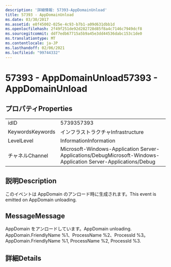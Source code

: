 ```yaml
---
description: '詳細情報: 57393-AppDomainUnload'
title: 57393 - AppDomainUnload
ms.date: 03/30/2017
ms.assetid: e8f45002-025e-4c93-b7b1-a09d631dbb1d
ms.openlocfilehash: 2f49f251de92d282728d85f8a4c7146c7949dcf8
ms.sourcegitcommit: ddf7edb67715a5b9a45e3dd44536dabc153c1de0
ms.translationtype: MT
ms.contentlocale: ja-JP
ms.lasthandoff: 02/06/2021
ms.locfileid: "99744332"
---
```

# <a name="57393---appdomainunload"></a><span data-ttu-id="824ed-103">57393 - AppDomainUnload</span><span class="sxs-lookup"><span data-stu-id="824ed-103">57393 - AppDomainUnload</span></span>

## <a name="properties"></a><span data-ttu-id="824ed-104">プロパティ</span><span class="sxs-lookup"><span data-stu-id="824ed-104">Properties</span></span>  
  
|||  
|-|-|  
|<span data-ttu-id="824ed-105">id</span><span class="sxs-lookup"><span data-stu-id="824ed-105">ID</span></span>|<span data-ttu-id="824ed-106">57393</span><span class="sxs-lookup"><span data-stu-id="824ed-106">57393</span></span>|  
|<span data-ttu-id="824ed-107">Keywords</span><span class="sxs-lookup"><span data-stu-id="824ed-107">Keywords</span></span>|<span data-ttu-id="824ed-108">インフラストラクチャ</span><span class="sxs-lookup"><span data-stu-id="824ed-108">Infrastructure</span></span>|  
|<span data-ttu-id="824ed-109">Level</span><span class="sxs-lookup"><span data-stu-id="824ed-109">Level</span></span>|<span data-ttu-id="824ed-110">Information</span><span class="sxs-lookup"><span data-stu-id="824ed-110">Information</span></span>|  
|<span data-ttu-id="824ed-111">チャネル</span><span class="sxs-lookup"><span data-stu-id="824ed-111">Channel</span></span>|<span data-ttu-id="824ed-112">Microsoft-Windows-Application Server-Applications/Debug</span><span class="sxs-lookup"><span data-stu-id="824ed-112">Microsoft-Windows-Application Server-Applications/Debug</span></span>|  
  
## <a name="description"></a><span data-ttu-id="824ed-113">説明</span><span class="sxs-lookup"><span data-stu-id="824ed-113">Description</span></span>  

 <span data-ttu-id="824ed-114">このイベントは AppDomain のアンロード時に生成されます。</span><span class="sxs-lookup"><span data-stu-id="824ed-114">This event is emitted on AppDomain unloading.</span></span>  
  
## <a name="message"></a><span data-ttu-id="824ed-115">Message</span><span class="sxs-lookup"><span data-stu-id="824ed-115">Message</span></span>  

 <span data-ttu-id="824ed-116">AppDomain をアンロードしています。</span><span class="sxs-lookup"><span data-stu-id="824ed-116">AppDomain unloading.</span></span> <span data-ttu-id="824ed-117">AppDomain.FriendlyName %1、ProcessName %2、ProcessId %3。</span><span class="sxs-lookup"><span data-stu-id="824ed-117">AppDomain.FriendlyName %1, ProcessName %2, ProcessId %3.</span></span>  
  
## <a name="details"></a><span data-ttu-id="824ed-118">詳細</span><span class="sxs-lookup"><span data-stu-id="824ed-118">Details</span></span>
